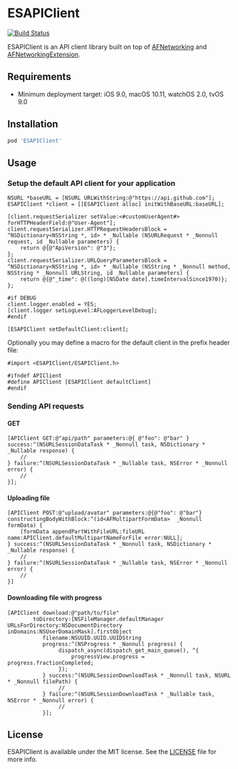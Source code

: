 # ESAPIClient

[![Build Status](https://travis-ci.org/ElfSundae/ESAPIClient.svg)](https://travis-ci.org/ElfSundae/ESAPIClient)

ESAPIClient is an API client library built on top of [AFNetworking](https://github.com/AFNetworking/AFNetworking) and [AFNetworkingExtension](https://github.com/ElfSundae/AFNetworkingExtension).

## Requirements

- Minimum deployment target: iOS 9.0, macOS 10.11, watchOS 2.0, tvOS 9.0

## Installation

```ruby
pod 'ESAPIClient'
```

## Usage

### Setup the default API client for your application

```objc
NSURL *baseURL = [NSURL URLWithString:@"https://api.github.com"];
ESAPIClient *client = [[ESAPIClient alloc] initWithBaseURL:baseURL];

[client.requestSerializer setValue:<#customUserAgent#> forHTTPHeaderField:@"User-Agent"];
client.requestSerializer.HTTPRequestHeadersBlock = ^NSDictionary<NSString *, id> * _Nullable (NSURLRequest * _Nonnull request, id _Nullable parameters) {
    return @{@"ApiVersion": @"3"};
};
client.requestSerializer.URLQueryParametersBlock = ^NSDictionary<NSString *, id> * _Nullable (NSString * _Nonnull method, NSString * _Nonnull URLString, id _Nullable parameters) {
    return @{@"_time": @((long)[NSDate date].timeIntervalSince1970)};
};

#if DEBUG
client.logger.enabled = YES;
[client.logger setLogLevel:AFLoggerLevelDebug];
#endif

[ESAPIClient setDefaultClient:client];
```

Optionally you may define a macro for the default client in the prefix header file:

```objc
#import <ESAPIClient/ESAPIClient.h>

#ifndef APIClient
#define APIClient [ESAPIClient defaultClient]
#endif
```

### Sending API requests

#### GET

```objc
[APIClient GET:@"api/path" parameters:@{ @"foo": @"bar" } success:^(NSURLSessionDataTask * _Nonnull task, NSDictionary * _Nullable response) {
    //
} failure:^(NSURLSessionDataTask * _Nullable task, NSError * _Nonnull error) {
    //
}];
```

#### Uploading file

```objc
[APIClient POST:@"upload/avatar" parameters:@{@"foo": @"bar"} constructingBodyWithBlock:^(id<AFMultipartFormData>  _Nonnull formData) {
    [formData appendPartWithFileURL:fileURL name:APIClient.defaultMultipartNameForFile error:NULL];
} success:^(NSURLSessionDataTask * _Nonnull task, NSDictionary * _Nullable response) {
    //
} failure:^(NSURLSessionDataTask * _Nullable task, NSError * _Nonnull error) {
    //
}]
```

#### Downloading file with progress

```objc
[APIClient download:@"path/to/file"
        toDirectory:[NSFileManager.defaultManager URLsForDirectory:NSDocumentDirectory inDomains:NSUserDomainMask].firstObject
           filename:NSUUID.UUID.UUIDString
           progress:^(NSProgress * _Nonnull progress) {
                dispatch_async(dispatch_get_main_queue(), ^{
                    progressView.progress = progress.fractionCompleted;
                });
           } success:^(NSURLSessionDownloadTask * _Nonnull task, NSURL * _Nonnull filePath) {
                //
           } failure:^(NSURLSessionDownloadTask * _Nullable task, NSError * _Nonnull error) {
                //
           }];
```

## License

ESAPIClient is available under the MIT license. See the [LICENSE](LICENSE) file for more info.
